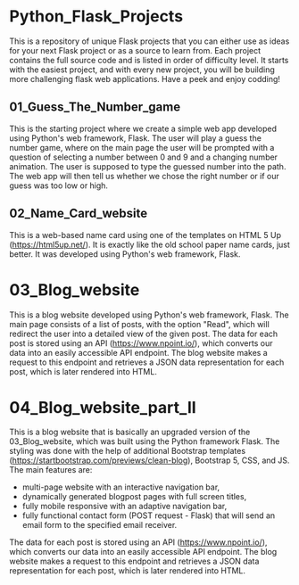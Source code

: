# Python_Flask_Projects
This is a repository of unique Flask projects that you can either use as ideas for your next Flask project or as a source to learn from. Each project contains the full source code and is listed in order of difficulty level. It starts with the easiest project, and with every new project, you will be building more challenging flask web applications. Have a peek and enjoy codding!


## 01_Guess_The_Number_game
This is the  starting project where we create a simple web app developed using Python's web framework, Flask. The user will play a guess the number game, where on the main page the user will be prompted with a question of selecting a number between 0 and 9 and a changing number animation.
The user is supposed to type the guessed number into the path. The web app will then tell us whether we chose the right number or if our guess was too low or high.

## 02_Name_Card_website
This is a web-based name card using one of the templates on HTML 5 Up (https://html5up.net/).
It is exactly like the old school paper name cards, just better.
It was developed using Python's web framework, Flask.

# 03_Blog_website
This is a blog website developed using Python's web framework, Flask.
The main page consists of a list of posts, with the option "Read", which will redirect the user into a detailed view of the given post.
The data for each post is stored using an API (https://www.npoint.io/), which converts our data into an easily accessible API endpoint. The blog website makes a request to this endpoint and retrieves a JSON data representation for each post, which is later rendered into HTML.

# 04_Blog_website_part_II
This is a blog website that is basically an upgraded version of the 03_Blog_website, which was built using the Python framework Flask. The styling was done with the help of additional Bootstrap templates (https://startbootstrap.com/previews/clean-blog), Bootstrap 5, CSS, and JS. The main features are:</br>
- multi-page website with an interactive navigation bar,</br>
- dynamically generated blogpost pages with full screen titles,</br>
- fully mobile responsive with an adaptive navigation bar,</br>
- fully functional contact form (POST request - Flask) that will send an email form to the specified email receiver.</br>

The data for each post is stored using an API (https://www.npoint.io/), which converts our data into an easily accessible API endpoint. The blog website makes a request to this endpoint and retrieves a JSON data representation for each post, which is later rendered into HTML.
